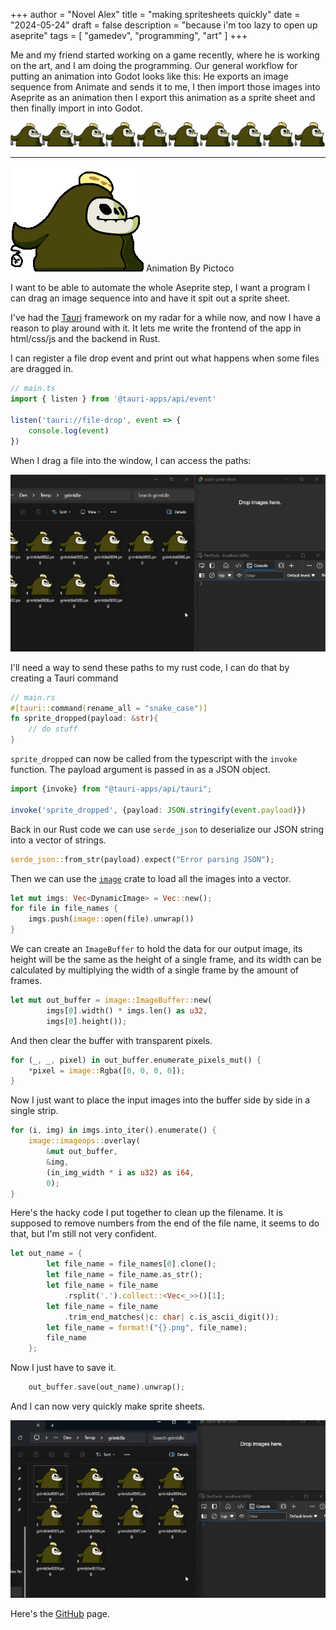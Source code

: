 +++
author = "Novel Alex"
title = "making spritesheets quickly"
date = "2024-05-24"
draft = false
description = "because i'm too lazy to open up aseprite"
tags = [
    "gamedev", "programming", "art"
]
+++

Me and my friend started working on a game recently, where he is working on the art, and I am doing the programming. Our 
general workflow for putting an animation into Godot looks like this: He exports an image sequence from Animate and sends
it to me, I then import those images into Aseprite as an animation then I export this animation as a sprite sheet and then
finally import in into Godot.

![The output sprite sheet](grimIdle.png)

---
![Grim Discount: A discount version of the grim reaper](grim_idle.gif)
Animation By Pictoco

I want to be able to automate the whole Aseprite step, I want a program I can drag an image sequence into and have it
spit out a sprite sheet. 

I've had the [Tauri](https://tauri.app/) framework on my radar for a while now, and now I have a reason to play around
with it. It lets me write the frontend of the app in html/css/js and the backend in Rust. 

I can register a file drop event and print out what happens when some files are dragged in.
```typescript
// main.ts
import { listen } from '@tauri-apps/api/event'

listen('tauri://file-drop', event => {
    console.log(event)
})
```
When I drag a file into the window, I can access the paths:

![A demonstration of file drag and drop](filedrag.gif)

I'll need a way to send these paths to my rust code, I can do that by creating a Tauri command
```rust
// main.rs
#[tauri::command(rename_all = "snake_case")]
fn sprite_dropped(payload: &str){
    // do stuff
}
```

`sprite_dropped` can now be called from the typescript with the `invoke` function. The payload argument is passed in as a JSON object.

```typescript
import {invoke} from "@tauri-apps/api/tauri";

invoke('sprite_dropped', {payload: JSON.stringify(event.payload)})
```

Back in our Rust code we can use `serde_json` to deserialize our JSON string into a vector of strings.
```rust
serde_json::from_str(payload).expect("Error parsing JSON");
```

Then we can use the [`image`](https://crates.io/crates/image) crate to load all the images into a vector.

```rust
let mut imgs: Vec<DynamicImage> = Vec::new();
for file in file_names {
    imgs.push(image::open(file).unwrap())
}
```

We can create an `ImageBuffer` to hold the data for our output image, its height will be the same as the height of a single
frame, and its width can be calculated by multiplying the width of a single frame by the amount of frames.

```rust
let mut out_buffer = image::ImageBuffer::new(
        imgs[0].width() * imgs.len() as u32,
        imgs[0].height());
```

And then clear the buffer with transparent pixels.

```rust
for (_, _, pixel) in out_buffer.enumerate_pixels_mut() {
    *pixel = image::Rgba([0, 0, 0, 0]);
}
```

Now I just want to place the input images into the buffer side by side in a single strip.

```rust
for (i, img) in imgs.into_iter().enumerate() {
    image::imageops::overlay(
        &mut out_buffer,
        &img, 
        (in_img_width * i as u32) as i64, 
        0);
}
```

Here's the hacky code I put together to clean up the filename. It is supposed to remove numbers from the end of the file
name, it seems to do that, but I'm still not very confident.

```rust 
let out_name = {
        let file_name = file_names[0].clone();
        let file_name = file_name.as_str();
        let file_name = file_name
            .rsplit('.').collect::<Vec<_>>()[1];
        let file_name = file_name
            .trim_end_matches(|c: char| c.is_ascii_digit());
        let file_name = format!("{}.png", file_name);
        file_name
    };
```

Now I just have to save it.

```rust
    out_buffer.save(out_name).unwrap();
```

And I can now very quickly make sprite sheets.

![A demo of file drag and drop with the file output](sprite-app-demo.gif)

Here's the [GitHub](https://github.com/novelalex/quick-sprite-sheet) page.